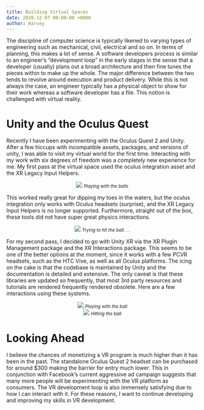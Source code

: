 ```yaml
---
title: Building Virtual Spaces
date: 2020-12-07 00:00:00 +0800
author: Harvey
---
```


The discipline of computer science is typically likened to varying types of engineering such as mechanical, civil, electrical and so on. In terms of planning, this makes a lot of sense. 
A software developers process is similar to an engineer’s “development loop” in the early stages in the sense that a developer (usually) plans out a broad architecture and <!--more-->
then fine tunes the pieces within to make up the whole. The major difference between the two tends to revolve around execution and product delivery. While this is not always the case, an engineer typically has a physical object to show for their work whereas a software developer has a file. This notion is challenged with virtual reality.

# Unity and the Oculus Quest 
Recently I have been experimenting with the Oculus Quest 2 and Unity. After a few hiccups with incompatible assets, packages, and versions of unity, I was able to visit my virtual world for the first time. Interacting with my work with six degrees of freedom was a completely new experience for me. My first pass at the virtual space used the oculus integration asset and the XR Legacy Input Helpers.
<div style="text-align: center">
    <img src="/assets/blog/2020-12-07/ball_play.gif" class="img-bordered">
    <small><i>Playing with the balls</i></small>
</div>

This worked really great for dipping my toes in the waters, but the oculus integration only works with Oculus headsets (surprise), and the XR Legacy Input Helpers is no longer supported. Furthermore, straight out of the box, these tools did not have super great physics interactions.
<div style="text-align: center">
    <img src="/assets/blog/2020-12-07/hit_ball_bad.gif" class="img-bordered">
    <small><i>Trying to hit the ball. . .</i></small>
</div>

For my second pass, I decided to go with Unity XR via the XR Plugin Management package and the XR Interactions package. This seems to be one of the better options at the moment, since it works with a few PCVR headsets, such as the HTC Vive, as well as all Oculus platforms. The icing on the cake is that the codebase is maintained by Unity and the documentation is detailed and extensive. The only caveat is that these libraries are updated so frequently, that most 3rd party resources and tutorials are rendered frequently rendered obsolete. Here are a few interactions using these systems.


<div style="text-align: center">
    <img src="/assets/blog/2020-12-07/pick_up_ball.gif" class="img-bordered">
    <small><i>Playing with the ball</i></small>
</div>

<div style="text-align: center">
    <img src="/assets/blog/2020-12-07/hit_ball.gif" class="img-bordered">
    <small><i>Hitting the ball</i></small>
</div>

# Looking Ahead

I believe the chances of monetizing a VR program is much higher than it has been in the past. The standalone Oculus Quest 2 headset can be purchased for around $300 making the barrier for entry much lower. This in conjunction with Facebook’s current aggressive ad campaign suggests that many more people will be experimenting with the VR platform as consumers. The VR development loop is also immensely satisfying due to how I can interact with it. For these reasons, I want to continue developing and improving my skills in VR development.
